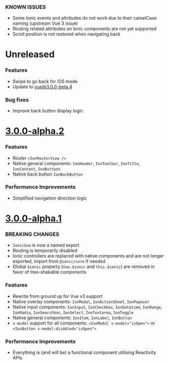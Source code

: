 ### KNOWN ISSUES
* Some Ionic events and attributes do not work due to their camelCase naming (upstream Vue 3 issue)
* Routing related attributes on Ionic components are not yet supported
* Scroll position is not restored when navigating back

# Unreleased

### Features
* Swipe to go back for iOS mode
* Update to vue@3.0.0-beta.4

### Bug fixes
* Improve back button display logic

# [3.0.0-alpha.2](https://github.com/ModusCreateOrg/ionic-vue/compare/v3.0.0-alpha.1...v3.0.0-alpha.2)

### Features
* Router `<IonRouterView />`
* Native general components: `IonHeader`, `IonToolbar`, `IonTitle`, `IonContent`, `IonButtons`
* Native back button `IonBackButton`

### Performance Improvements
* Simplified navigation direction logic


# [3.0.0-alpha.1](https://github.com/ModusCreateOrg/ionic-vue/compare/v1.3.6...v3.0.0-alpha.1)

### BREAKING CHANGES
* `IonicVue` is now a named export
* Routing is temporarily disabled
* Ionic controllers are replaced with native components and are not longer exported, import from `@ionic/core` if needed
* Global `$ionic` property (`Vue.$ionic` and `this.$ionic`) are removed in favor of tree-shakable components

### Features
* Rewrite from ground up for Vue v3 support
* Native overlay components: `IonModal`, `IonActionSheet`, `IonPopover`
* Native input components: `IonInput`, `IonCheckbox`, `IonDatetime`, `IonRange`, `IonRadio`, `IonSearchbar`, `IonSelect`, `IonTextarea`, `IonToggle`
* Native general components: `IonItem`, `IonLabel`, `IonButton`
* `v-model` support for all components: `<IonModal v-model="isOpen">` or `<IonButton v-model:disabled="isOpen">`

### Performance Improvements
* Everything is (and will be) a functional component utilising Reactivity APIs
